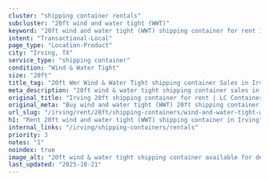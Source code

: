 ```yaml
---
cluster: "shipping container rentals"
subcluster: "20ft wind and water tight (WWT)"
keyword: "20ft wind and water tight (WWT) shipping container for rent Irving, TX"
intent: "Transactional-Local"
page_type: "Location-Product"
city: "Irving, TX"
service_type: "shipping container"
condition: "Wind & Water Tight"
size: "20ft"
title_tag: "20ft Wmr Wind & Water Tight shipping container Sales in Irving | LC Container"
meta_description: "20ft wind & water tight shipping container sales in Irving. Fast delivery, competitive pricing. Serving shipping containers area. Quote ID: CYM. Call (214) 524-4168 for your free quote today."
original_title: "Irving 20ft shipping container for rent | LC Container"
original_meta: "Buy wind and water tight (WWT) 20ft shipping container rent with local delivery in Irving, TX. LC Container — local Since 2003. Request a fast quote today."
url_slug: "/irving/rent/20ft/shipping-containers/wind-and-water-tight-wwt"
h1: "Rent 20ft wind and water tight (WWT) shipping container in Irving"
internal_links: "/irving/shipping-containers/rentals"
priority: 3
notes: "1"
noindex: true
image_alt: "20ft wind & water tight shipping container available for delivery in Irving"
last_updated: "2025-10-21"
---
```


<!-- TODO: Add unique city/inventory copy, images, and internal links here. -->

